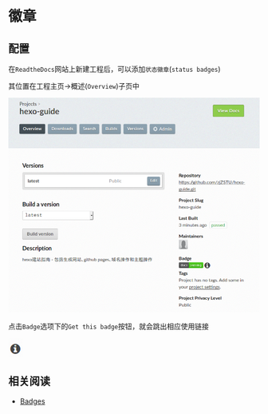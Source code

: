 
# 徽章

## 配置

在`ReadtheDocs`网站上新建工程后，可以添加`状态徽章`(`status badges`)

其位置在工程主页->概述(`Overview`)子页中

![](./imgs/badge.png)

点击`Badge`选项下的`Get this badge`按钮，就会跳出相应使用链接

![](./imgs/get-badge.png)

## 相关阅读

* [Badges](https://docs.readthedocs.io/en/stable/badges.html)
